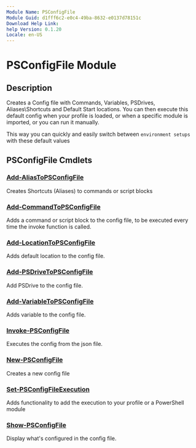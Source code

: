 ```yaml
---
Module Name: PSConfigFile
Module Guid: d1fff6c2-e0c4-49ba-8632-e0137d78151c
Download Help Link:
help Version: 0.1.20
Locale: en-US
---
```


# PSConfigFile Module
## Description
Creates a Config file with Commands, Variables, PSDrives, Aliases\Shortcuts and Default Start locations. 
You can then execute this default config when your profile is loaded, or when a specific module is imported, or you can run it manually. 

This way you can quickly and easily switch between `environment setups` with these default values

## PSConfigFile Cmdlets
### [Add-AliasToPSConfigFile](Add-AliasToPSConfigFile.md)
Creates Shortcuts (Aliases) to commands or script blocks

### [Add-CommandToPSConfigFile](Add-CommandToPSConfigFile.md)
Adds a command or script block to the config file, to be executed every time the invoke function is called.

### [Add-LocationToPSConfigFile](Add-LocationToPSConfigFile.md)
Adds default location to the config file.

### [Add-PSDriveToPSConfigFile](Add-PSDriveToPSConfigFile.md)
Add PSDrive to the config file.

### [Add-VariableToPSConfigFile](Add-VariableToPSConfigFile.md)
Adds variable to the config file.

### [Invoke-PSConfigFile](Invoke-PSConfigFile.md)
Executes the config from the json file.

### [New-PSConfigFile](New-PSConfigFile.md)
Creates a new config file

### [Set-PSConfigFileExecution](Set-PSConfigFileExecution.md)
Adds functionality to add the execution to your profile or a PowerShell module

### [Show-PSConfigFile](Show-PSConfigFile.md)
Display what's configured in the config file.

